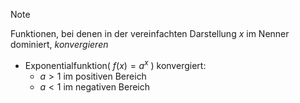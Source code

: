 >[!Note]
>Funktionen, bei denen in der vereinfachten Darstellung $x$ im Nenner dominiert, *konvergieren*

- Exponentialfunktion( $f(x)=a^x$ ) konvergiert:
	- $a > 1$ im positiven Bereich
	- $a < 1$ im negativen Bereich

